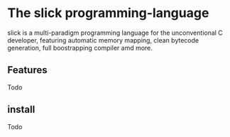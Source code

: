 # The slick programming-language

slick is a multi-paradigm programming language for the unconventional C developer, featuring automatic memory mapping, clean bytecode generation, full boostrapping compiler amd more.

## Features

Todo

## install

Todo
